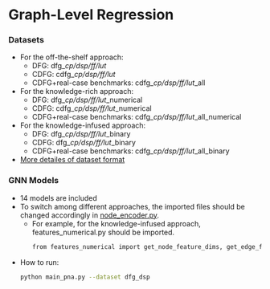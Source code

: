 # Graph-Level Regression

### Datasets
* For the off-the-shelf approach:
  * DFG: dfg_*cp/dsp/ff/lut*
  * CDFG: cdfg_*cp/dsp/ff/lut*
  * CDFG+real-case benchmarks: cdfg_*cp/dsp/ff/lut*_all
* For the knowledge-rich approach:
  * DFG: dfg_*cp/dsp/ff/lut*_numerical
  * CDFG: cdfg_*cp/dsp/ff/lut*_numerical
  * CDFG+real-case benchmarks: cdfg_*cp/dsp/ff/lut*_all_numerical
* For the knowledge-infused approach:
  * DFG: dfg_*cp/dsp/ff/lut*_binary
  * CDFG: dfg_*cp/dsp/ff/lut*_binary
  * CDFG+real-case benchmarks: cdfg_*cp/dsp/ff/lut*_all_binary
* [More detailes of dataset format](https://github.com/lydiawunan/HLS-Perf-Prediction-with-GNNs/tree/main/GNN/dataset)

### GNN Models
* 14 models are included
* To switch among different approaches, the imported files should be changed accordingly in [node_encoder.py](https://github.com/lydiawunan/HLS-Perf-Prediction-with-GNNs/blob/main/GNN/node_encoder.py).
  * For example, for the knowledge-infused approach, features_numerical.py should be imported.
    ```sh
    from features_numerical import get_node_feature_dims, get_edge_feature_dims 
    ```
* How to run:
  ```sh 
  python main_pna.py --dataset dfg_dsp
  ```
